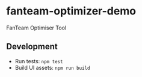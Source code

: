 # fanteam-optimizer-demo
FanTeam Optimiser Tool

## Development

- Run tests: `npm test`
- Build UI assets: `npm run build`

